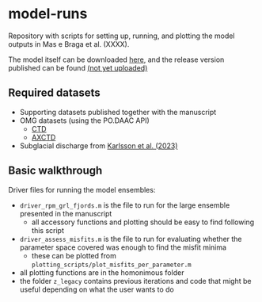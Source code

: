 # model-runs

Repository with scripts for setting up, running, and plotting the model outputs in Mas e Braga et al. (XXXX). 

The model itself can be downloaded [here](https://github.com/fjord-mix/box-model), and the release version published can be found [(not yet uploaded)](https://github.com/fjord-mix/box-model)

## Required datasets

- Supporting datasets published together with the manuscript
- OMG datasets (using the PO.DAAC API)
    - [CTD](https://doi.org/10.5067/OMGEV-CTDS1)
    - [AXCTD](https://doi.org/10.5067/OMGEV-AXCT1)
- Subglacial discharge from [Karlsson et al. (2023)](https://doi.org/10.22008/FK2/BOVBVR)

## Basic walkthrough
Driver files for running the model ensembles:
- `driver_rpm_grl_fjords.m` is the file to run for the large ensemble presented in the manuscript
    - all accessory functions and plotting should be easy to find following this script
- `driver_assess_misfits.m` is the file to run for evaluating whether the parameter space covered was enough to find the misfit minima
    - these can be plotted from `plotting_scripts/plot_misfits_per_parameter.m`
- all plotting functions are in the homonimous folder
- the folder `z_legacy` contains previous iterations and code that might be useful depending on what the user wants to do

